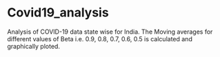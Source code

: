 # Covid19_analysis
Analysis of COVID-19 data state wise for India. The Moving averages for different values of Beta i.e. 0.9, 0.8, 0.7, 0.6, 0.5
is calculated and graphically ploted.
